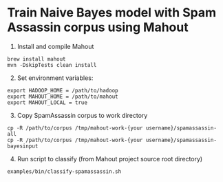 # Train Naive Bayes model with Spam Assassin corpus using Mahout

1. Install and compile Mahout

```
brew install mahout
mvn -DskipTests clean install
```

2. Set environment variables:

```
export HADOOP_HOME = /path/to/hadoop
export MAHOUT_HOME = /path/to/mahout
export MAHOUT_LOCAL = true
```

3. Copy SpamAssassin corpus to work directory

```
cp -R /path/to/corpus /tmp/mahout-work-{your username}/spamassassin-all
cp -R /path/to/corpus /tmp/mahout-work-{your username}/spamassassin-bayesinput
```

4. Run script to classify (from Mahout project source root directory)

```
examples/bin/classify-spamassassin.sh
```
